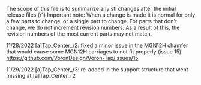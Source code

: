 The scope of this file is to summarize any stl changes after the initial release files (r1)
Important note:  When a change is made it is normal for only a few parts to change, or a single part to change.  For parts that don't change, we do not increment revision numbers.
As a result of this, the revision numbers of the most current parts may not match.

11/28/2022
[a]Tap_Center_r2: fixed a minor issue in the MGN12H chamfer that would cause some MGN12H carriages to not fit properly (issue 15)
https://github.com/VoronDesign/Voron-Tap/issues/15

11/29/2022
[a]Tap_Center_r3: re-added in the support structure that went missing at [a]Tap_Center_r2
